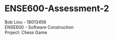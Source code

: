 # ENSE600-Assessment-2

Bob Liou - 18013456 <br />
ENSE600 - Software Construction  <br />
Project: Chess Game  <br />
